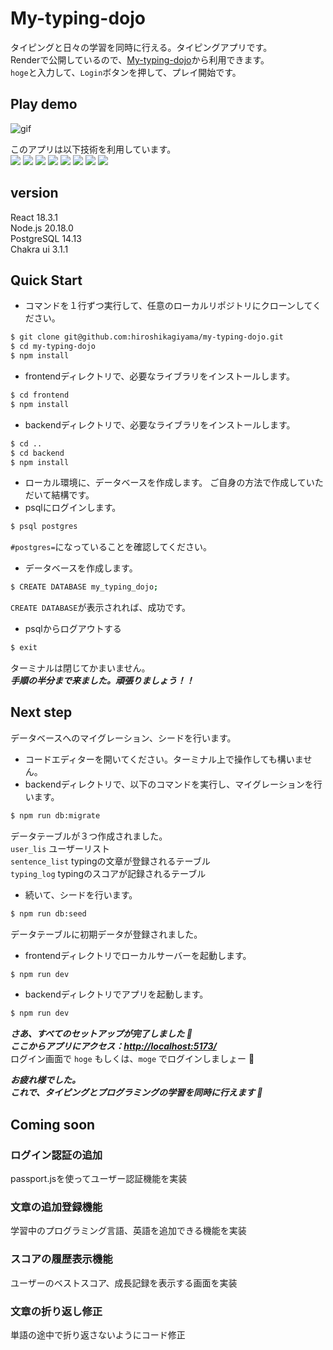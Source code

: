 # My-typing-dojo
タイピングと日々の学習を同時に行える。タイピングアプリです。  
Renderで公開しているので、[My-typing-dojo](https://my-typing-dojo.onrender.com)から利用できます。  
```hoge```と入力して、```Login```ボタンを押して、プレイ開始です。  

## Play demo  
![gif](https://github.com/user-attachments/assets/3ae47424-79a4-42bf-a5ef-91edd5128865)

このアプリは以下技術を利用しています。  
<img src="https://img.shields.io/badge/-React-61DAFB.svg?logo=&style=for-the-badge">
<img src="https://img.shields.io/badge/-Javascript-F7DF1E.svg?logo=&style=for-the-badge">
<img src="https://img.shields.io/badge/-chakra%20ui-258AAF.svg?logo=&style=for-the-badge"> 
<img src="https://img.shields.io/badge/-Vite-003791.svg?logo=&style=for-the-badge"> 
<img src="https://img.shields.io/badge/-Postgresql-336791.svg?logo=&style=for-the-badge">
<img src="https://img.shields.io/badge/-Knex-272822.svg?logo=&style=for-the-badge"> 
<img src="https://img.shields.io/badge/-Express-003791.svg?logo=&style=for-the-badge"> 
<img src="https://img.shields.io/badge/-Render-5391FE.svg?logo=powershell&style=for-the-badge"> 

## version
React 18.3.1  
Node.js 20.18.0  
PostgreSQL 14.13  
Chakra ui 3.1.1  

## Quick Start
* コマンドを１行ずつ実行して、任意のローカルリポジトリにクローンしてください。
```bash
$ git clone git@github.com:hiroshikagiyama/my-typing-dojo.git
$ cd my-typing-dojo
$ npm install
```

* frontendディレクトリで、必要なライブラリをインストールします。
```bash
$ cd frontend
$ npm install
```

* backendディレクトリで、必要なライブラリをインストールします。
```bash
$ cd ..
$ cd backend
$ npm install
```

* ローカル環境に、データベースを作成します。 ご自身の方法で作成していただいて結構です。
* psqlにログインします。
```bash  
$ psql postgres
```  
```#postgres=```になっていることを確認してください。  

* データベースを作成します。
```bash  
$ CREATE DATABASE my_typing_dojo;
```  
```CREATE DATABASE```が表示されれば、成功です。

* psqlからログアウトする
```bash  
$ exit
``` 
ターミナルは閉じてかまいません。  
***手順の半分まで来ました。頑張りましょう！！***

## Next step
データベースへのマイグレーション、シードを行います。
* コードエディターを開いてください。ターミナル上で操作しても構いません。
* backendディレクトリで、以下のコマンドを実行し、マイグレーションを行います。
```bash
$ npm run db:migrate
```
データテーブルが３つ作成されました。  
```user_lis``` ユーザーリスト  
```sentence_list``` typingの文章が登録されるテーブル  
```typing_log``` typingのスコアが記録されるテーブル  

* 続いて、シードを行います。
```bash
$ npm run db:seed
```
データテーブルに初期データが登録されました。

* frontendディレクトリでローカルサーバーを起動します。
```bash
$ npm run dev
```

* backendディレクトリでアプリを起動します。
```bash
$ npm run dev
```

***さあ、すべてのセットアップが完了しました 🎉***  
***ここからアプリにアクセス：[http://localhost:5173/](http://localhost:5173/)***  
ログイン画面で ```hoge``` もしくは、```moge``` でログインしましょー 🚀


***お疲れ様でした。***  
***これで、タイピングとプログラミングの学習を同時に行えます 👻***


## Coming soon
### ログイン認証の追加
passport.jsを使ってユーザー認証機能を実装
### 文章の追加登録機能
学習中のプログラミング言語、英語を追加できる機能を実装
### スコアの履歴表示機能
ユーザーのベストスコア、成長記録を表示する画面を実装
### 文章の折り返し修正
単語の途中で折り返さないようにコード修正

